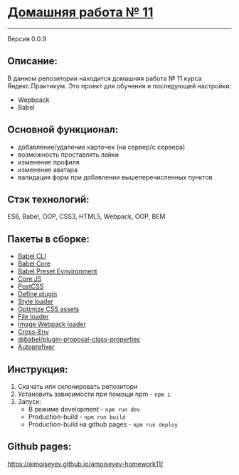 # [Домашняя работа № 11](https://aimoiseyev.github.io/amoiseyev-homework11/)
***
Версия 0.0.9

## Описание:
В данном репозитории находится домашняя работа № 11 курса Яндекс.Практикум. Это проект для обучения и последующей настройки:
- Wepbpack
- Babel 

## Основной функционал: 
- добавление/удаление карточек (на сервер/с сервера)
- возможность проставлять лайки
- изменение профиля
- изменение аватара
- валидация форм при добавлении вышеперечисленных пунктов

## Стэк технологий:
ES6, Babel, OOP, CSS3, HTML5, Webpack, OOP, BEM

## Пакеты в сборке:
- [Babel CLI](https://babeljs.io/docs/en/babel-cli#docsNav)
- [Babel Core](https://babeljs.io/docs/en/babel-core)
- [Babel Preset Evnvironment](https://babeljs.io/docs/en/babel-preset-env#docsNav)
- [Сore JS](https://github.com/zloirock/core-js#readme)
- [PostCSS](https://postcss.org/)
- [Define plugin](https://webpack.js.org/plugins/define-plugin/)
- [Style loader](https://github.com/webpack-contrib/style-loader)
- [Optimize CSS assets](https://www.npmjs.com/package/optimize-css-assets-webpack-plugin)
- [File loader](https://github.com/webpack-contrib/file-loader)
- [Image Webpack loader](https://www.npmjs.com/package/image-webpack-loader)
- [Cross-Env](https://www.npmjs.com/package/cross-env)
- [@babel/plugin-proposal-class-properties](https://babeljs.io/docs/en/babel-plugin-proposal-class-properties#installation)
- [Autoprefixer](https://github.com/postcss/autoprefixer#readme)

## Инструкция:
1. Скачать или склонировать репозитори
2. Установить зависимости при помощи npm - `npm i`
3. Запуск:
    - В режиме development - `npm run dev`
    - Production-build - `npm run build`
    - Production-build на github pages - `npm run deploy`

## Github pages:
https://aimoiseyev.github.io/amoiseyev-homework11/